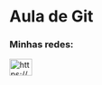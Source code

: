 # Aula de Git


<h3 align="left">Minhas redes:</h3>
<p align="left">
<a href="https://linkedin.com/in/pablo-lopes-6b4912207/" target="blank"><img align="center" src="https://raw.githubusercontent.com/rahuldkjain/github-profile-readme-generator/master/src/images/icons/Social/linked-in-alt.svg" alt="https://www.linkedin.com/in/pablo-lopes-6b4912207/" height="30" width="40" /></a>
</p>
